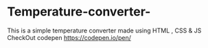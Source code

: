 # Temperature-converter-
This is a simple temperature converter made using HTML , CSS &amp; JS
CheckOut codepen https://codepen.io/pen/
